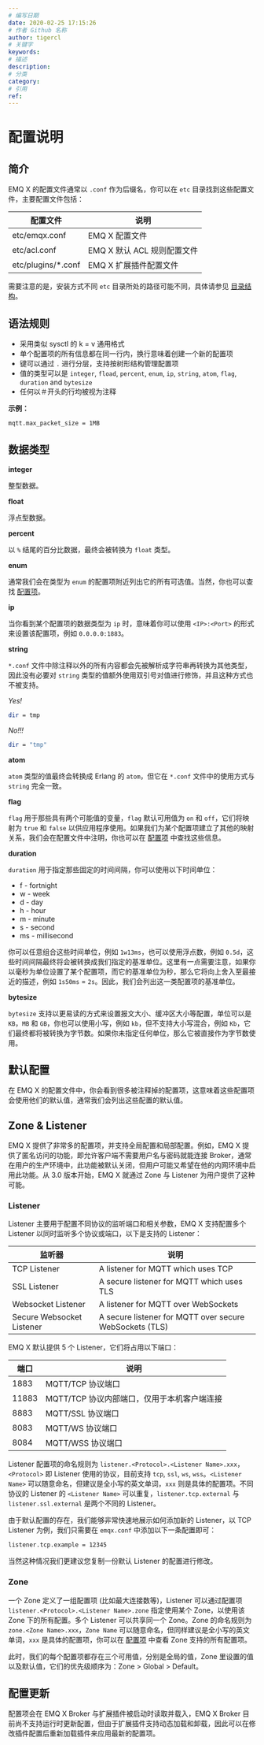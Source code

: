 ```yaml
---
# 编写日期
date: 2020-02-25 17:15:26
# 作者 Github 名称
author: tigercl
# 关键字
keywords:
# 描述
description:
# 分类
category: 
# 引用
ref:
---
```


# 配置说明

## 简介

EMQ X 的配置文件通常以 `.conf` 作为后缀名，你可以在 `etc` 目录找到这些配置文件，主要配置文件包括：



| 配置文件           | 说明                      |
| ------------------ | ------------------------- |
| etc/emqx.conf      | EMQ X 配置文件  |
| etc/acl.conf       | EMQ X 默认 ACL 规则配置文件 |
| etc/plugins/*.conf | EMQ X 扩展插件配置文件      |



需要注意的是，安装方式不同 `etc` 目录所处的路径可能不同，具体请参见 [目录结构](./directory.md#)。

## 语法规则

- 采用类似 sysctl 的 k = v 通用格式
- 单个配置项的所有信息都在同一行内，换行意味着创建一个新的配置项
- 键可以通过 `.` 进行分层，支持按树形结构管理配置项
- 值的类型可以是 `integer`, `fload`, `percent`, `enum`, `ip`, `string`, `atom`, `flag`, `duration` and `bytesize`
- 任何以＃开头的行均被视为注释

**示例：**

```bash
mqtt.max_packet_size = 1MB
```

## 数据类型

**integer**

整型数据。

**float**

浮点型数据。

**percent**

以 `%` 结尾的百分比数据，最终会被转换为 `float` 类型。

**enum**

通常我们会在类型为 `enum` 的配置项附近列出它的所有可选值。当然，你也可以查找 [配置项](../configuration/configuration.md)。

**ip**

当你看到某个配置项的数据类型为 `ip` 时，意味着你可以使用 `<IP>:<Port>` 的形式来设置该配置项，例如 `0.0.0.0:1883`。

**string**

`*.conf` 文件中除注释以外的所有内容都会先被解析成字符串再转换为其他类型，因此没有必要对 `string` 类型的值额外使用双引号对值进行修饰，并且这种方式也不被支持。

*Yes!*

```bash
dir = tmp
```

*No!!!*

```bash
dir = "tmp"		
```

**atom**

`atom` 类型的值最终会转换成 Erlang 的 `atom`，但它在 `*.conf` 文件中的使用方式与 `string` 完全一致。

**flag**

`flag` 用于那些具有两个可能值的变量，`flag` 默认可用值为 `on` 和 `off`，它们将映射为 `true` 和 `false` 以供应用程序使用。如果我们为某个配置项建立了其他的映射关系，我们会在配置文件中注明，你也可以在 [配置项](../configuration/configuration.md) 中查找这些信息。

**duration**

`duration` 用于指定那些固定的时间间隔，你可以使用以下时间单位：

- f - fortnight
- w - week
- d - day
- h - hour
- m - minute
- s - second
- ms - millisecond

你可以任意组合这些时间单位，例如 `1w13ms`，也可以使用浮点数，例如 `0.5d`，这些时间间隔最终将会被转换成我们指定的基准单位。这里有一点需要注意，如果你以毫秒为单位设置了某个配置项，而它的基准单位为秒，那么它将向上舍入至最接近的描述，例如 `1s50ms` = `2s`。因此，我们会列出这一类配置项的基准单位。

**bytesize**

`bytesize` 支持以更易读的方式来设置报文大小、缓冲区大小等配置，单位可以是 `KB`，`MB` 和 `GB`，你也可以使用小写，例如 `kb`，但不支持大小写混合，例如 `Kb`，它们最终都将被转换为字节数。如果你未指定任何单位，那么它被直接作为字节数使用。

## 默认配置

在 EMQ X 的配置文件中，你会看到很多被注释掉的配置项，这意味着这些配置项会使用他们的默认值，通常我们会列出这些配置的默认值。

## Zone & Listener

EMQ X 提供了非常多的配置项，并支持全局配置和局部配置。例如，EMQ X 提供了匿名访问的功能，即允许客户端不需要用户名与密码就能连接 Broker，通常在用户的生产环境中，此功能被默认关闭，但用户可能又希望在他的内网环境中启用此功能。从 3.0 版本开始，EMQ X 就通过 Zone 与 Listener 为用户提供了这种可能。

### Listener

Listener 主要用于配置不同协议的监听端口和相关参数，EMQ X 支持配置多个 Listener 以同时监听多个协议或端口，以下是支持的 Listener：

| 监听器                     | 说明                                             |
| ------------------------- | ------------------------------------------------------- |
| TCP Listener              | A listener for MQTT which uses TCP                      |
| SSL Listener              | A secure listener for MQTT which uses TLS               |
| Websocket Listener        | A listener for MQTT over WebSockets                     |
| Secure Websocket Listener | A secure listener for MQTT over secure WebSockets (TLS) |

EMQ X 默认提供 5 个 Listener，它们将占用以下端口：

| 端口   | 说明                                       |
| ----- | ------------------------------------------ |
| 1883  | MQTT/TCP 协议端口                           |
| 11883 | MQTT/TCP 协议内部端口，仅用于本机客户端连接 |
| 8883  | MQTT/SSL 协议端口                           |
| 8083  | MQTT/WS 协议端口                            |
| 8084  | MQTT/WSS 协议端口                           |

Listener 配置项的命名规则为 `listener.<Protocol>.<Listener Name>.xxx`，`<Protocol>` 即 Listener 使用的协议，目前支持 `tcp`, `ssl`, `ws`, `wss`。`<Listener Name>` 可以随意命名，但建议是全小写的英文单词，`xxx` 则是具体的配置项。不同协议的 Listener 的 `<Listener Name>` 可以重复，`listener.tcp.external` 与 `listener.ssl.external` 是两个不同的 Listener。

由于默认配置的存在，我们能够非常快速地展示如何添加新的 Listener，以 TCP Listener 为例，我们只需要在 `emqx.conf` 中添加以下一条配置即可：

```bash
listener.tcp.example = 12345
```

当然这种情况我们更建议您复制一份默认 Listener 的配置进行修改。

### Zone

一个 Zone 定义了一组配置项 (比如最大连接数等)，Listener 可以通过配置项 `listener.<Protocol>.<Listener Name>.zone` 指定使用某个 Zone，以使用该 Zone 下的所有配置。多个 Listener 可以共享同一个 Zone。Zone 的命名规则为 `zone.<Zone Name>.xxx`，`Zone Name` 可以随意命名，但同样建议是全小写的英文单词，`xxx` 是具体的配置项，你可以在 [配置项](../configuration/configuration.md) 中查看 Zone 支持的所有配置项。

此时，我们的每个配置项都存在三个可用值，分别是全局的值，Zone 里设置的值以及默认值，它们的优先级顺序为：Zone > Global > Default。

## 配置更新

配置项会在 EMQ X Broker 与扩展插件被启动时读取并载入，EMQ X Broker 目前尚不支持运行时更新配置，但由于扩展插件支持动态加载和卸载，因此可以在修改插件配置后重新加载插件来应用最新的配置项。